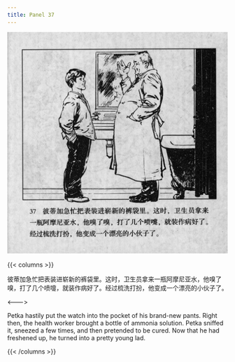 ```yaml
---
title: Panel 37
---
```


![biao page](./../../../images/biao/seifert0726_biao_0041_037.jpg)

{{< columns >}}

彼蒂加急忙把表装进崭新的裤袋里。这时，卫生员拿来一瓶阿摩尼亚水，他嗅了嗅，打了几个喷嚏，就装作病好了。经过梳洗打扮，他变成一个漂亮的小伙子了。

<--->

Petka hastily put the watch into the pocket of his brand-new pants. Right then, the health worker brought a bottle of ammonia solution. Petka sniffed it, sneezed a few times, and then pretended to be cured. Now that he had freshened up, he turned into a pretty young lad.

{{< /columns >}}